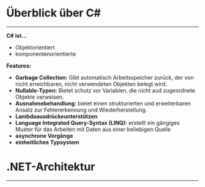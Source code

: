 # Überblick über C#

---

**C# ist...**

- Objektorientiert
- komponentenorientierte

**Features:**

- **Garbage Collection:** Gibt automatisch Arbeitsspeicher zurück, der von nicht erreichbaren, nicht verwendeten Objekten belegt wird.
- **Nullable-Typen:** Bietet schutz vor Variablen, die nicht aud zugeordnete Objekte verweisen.
- **Ausnahmebehandlung**: bietet einen strukturierten und erweiterbaren Ansatz zur Fehlererkennung und Wiederherstellung.
- **Lambdaausdrückeunterstützen**
- **Language Integrated Query-Syntax (LINQ):** erstellt ein gängiges Muster für das Arbeiten mit Daten aus einer beliebigen Quelle
- **asynchrone Vorgänge**
- **einheitliches Typsystem**



# .NET-Architektur

---
